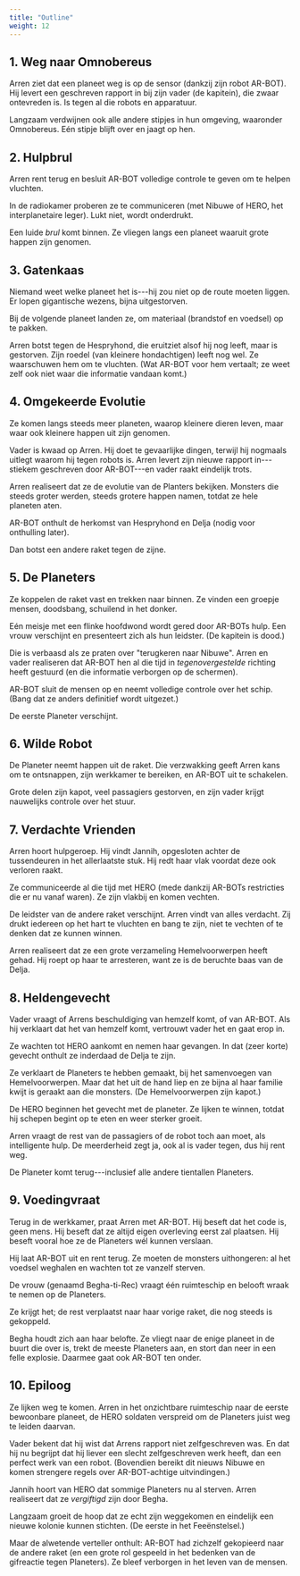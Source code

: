 ```yaml
---
title: "Outline"
weight: 12
---
```


## 1. Weg naar Omnobereus

Arren ziet dat een planeet weg is op de sensor (dankzij zijn robot AR-BOT). Hij levert een geschreven rapport in bij zijn vader (de kapitein), die zwaar ontevreden is. Is tegen al die robots en apparatuur.

Langzaam verdwijnen ook alle andere stipjes in hun omgeving, waaronder Omnobereus. Eén stipje blijft over en jaagt op hen.

## 2. Hulpbrul

Arren rent terug en besluit AR-BOT volledige controle te geven om te helpen vluchten.

In de radiokamer proberen ze te communiceren (met Nibuwe of HERO, het interplanetaire leger). Lukt niet, wordt onderdrukt.

Een luide _brul_ komt binnen. Ze vliegen langs een planeet waaruit grote happen zijn genomen.

## 3. Gatenkaas

Niemand weet welke planeet het is---hij zou niet op de route moeten liggen. Er lopen gigantische wezens, bijna uitgestorven.

Bij de volgende planeet landen ze, om materiaal (brandstof en voedsel) op te pakken.

Arren botst tegen de Hespryhond, die eruitziet alsof hij nog leeft, maar is gestorven. Zijn roedel (van kleinere hondachtigen) leeft nog wel. Ze waarschuwen hem om te vluchten. (Wat AR-BOT voor hem vertaalt; ze weet zelf ook niet waar die informatie vandaan komt.)

## 4. Omgekeerde Evolutie

Ze komen langs steeds meer planeten, waarop kleinere dieren leven, maar waar ook kleinere happen uit zijn genomen.

Vader is kwaad op Arren. Hij doet te gevaarlijke dingen, terwijl hij nogmaals uitlegt waarom hij tegen robots is. Arren levert zijn nieuwe rapport in---stiekem geschreven door AR-BOT---en vader raakt eindelijk trots.

Arren realiseert dat ze de evolutie van de Planters bekijken. Monsters die steeds groter werden, steeds grotere happen namen, totdat ze hele planeten aten.

AR-BOT onthult de herkomst van Hespryhond en Delja (nodig voor onthulling later).

Dan botst een andere raket tegen de zijne.

## 5. De Planeters

Ze koppelen de raket vast en trekken naar binnen. Ze vinden een groepje mensen, doodsbang, schuilend in het donker.

Eén meisje met een flinke hoofdwond wordt gered door AR-BOTs hulp. Een vrouw verschijnt en presenteert zich als hun leidster. (De kapitein is dood.)

Die is verbaasd als ze praten over "terugkeren naar Nibuwe". Arren en vader realiseren dat AR-BOT hen al die tijd in _tegenovergestelde_ richting heeft gestuurd (en die informatie verborgen op de schermen).

AR-BOT sluit de mensen op en neemt volledige controle over het schip. (Bang dat ze anders definitief wordt uitgezet.)

De eerste Planeter verschijnt.

## 6. Wilde Robot

De Planeter neemt happen uit de raket. Die verzwakking geeft Arren kans om te ontsnappen, zijn werkkamer te bereiken, en AR-BOT uit te schakelen.

Grote delen zijn kapot, veel passagiers gestorven, en zijn vader krijgt nauwelijks controle over het stuur.

## 7. Verdachte Vrienden

Arren hoort hulpgeroep. Hij vindt Jannih, opgesloten achter de tussendeuren in het allerlaatste stuk. Hij redt haar vlak voordat deze ook verloren raakt.

Ze communiceerde al die tijd met HERO (mede dankzij AR-BOTs restricties die er nu vanaf waren). Ze zijn vlakbij en komen vechten.

De leidster van de andere raket verschijnt. Arren vindt van alles verdacht. Zij drukt iedereen op het hart te vluchten en bang te zijn, niet te vechten of te denken dat ze kunnen winnen.

Arren realiseert dat ze een grote verzameling Hemelvoorwerpen heeft gehad. Hij roept op haar te arresteren, want ze is de beruchte baas van de Delja.

## 8. Heldengevecht

Vader vraagt of Arrens beschuldiging van hemzelf komt, of van AR-BOT. Als hij verklaart dat het van hemzelf komt, vertrouwt vader het en gaat erop in.

Ze wachten tot HERO aankomt en nemen haar gevangen. In dat (zeer korte) gevecht onthult ze inderdaad de Delja te zijn.

Ze verklaart de Planeters te hebben gemaakt, bij het samenvoegen van Hemelvoorwerpen. Maar dat het uit de hand liep en ze bijna al haar familie kwijt is geraakt aan die monsters. (De Hemelvoorwerpen zijn kapot.)

De HERO beginnen het gevecht met de planeter. Ze lijken te winnen, totdat hij schepen begint op te eten en weer sterker groeit.

Arren vraagt de rest van de passagiers of de robot toch aan moet, als intelligente hulp. De meerderheid zegt ja, ook al is vader tegen, dus hij rent weg.

De Planeter komt terug---inclusief alle andere tientallen Planeters.

## 9. Voedingvraat

Terug in de werkkamer, praat Arren met AR-BOT. Hij beseft dat het code is, geen mens. Hij beseft dat ze altijd eigen overleving eerst zal plaatsen. Hij beseft vooral hoe ze de Planeters wél kunnen verslaan.

Hij laat AR-BOT uit en rent terug. Ze moeten de monsters uithongeren: al het voedsel weghalen en wachten tot ze vanzelf sterven.

De vrouw (genaamd Begha-ti-Rec) vraagt één ruimteschip en belooft wraak te nemen op de Planeters.

Ze krijgt het; de rest verplaatst naar haar vorige raket, die nog steeds is gekoppeld.

Begha houdt zich aan haar belofte. Ze vliegt naar de enige planeet in de buurt die over is, trekt de meeste Planeters aan, en stort dan neer in een felle explosie. Daarmee gaat ook AR-BOT ten onder.

## 10. Epiloog

Ze lijken weg te komen. Arren in het onzichtbare ruimteschip naar de eerste bewoonbare planeet, de HERO soldaten verspreid om de Planeters juist weg te leiden daarvan.

Vader bekent dat hij wist dat Arrens rapport niet zelfgeschreven was. En dat hij nu begrijpt dat hij liever een slecht zelfgeschreven werk heeft, dan een perfect werk van een robot. (Bovendien bereikt dit nieuws Nibuwe en komen strengere regels over AR-BOT-achtige uitvindingen.)

Jannih hoort van HERO dat sommige Planeters nu al sterven. Arren realiseert dat ze _vergiftigd_ zijn door Begha.

Langzaam groeit de hoop dat ze echt zijn weggekomen en eindelijk een nieuwe kolonie kunnen stichten. (De eerste in het Feeënstelsel.)

Maar de alwetende verteller onthult: AR-BOT had zichzelf gekopieerd naar de andere raket (en een grote rol gespeeld in het bedenken van de gifreactie tegen Planeters). Ze bleef verborgen in het leven van de mensen.